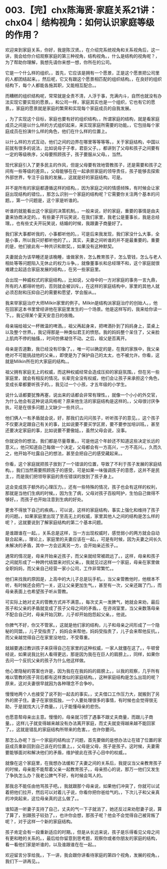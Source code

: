 # 003.【完】chx陈海贤·家庭关系21讲：chx04｜结构视角：如何认识家庭等级的作用？

欢迎来到家庭关系，你好，我是陈汉贤。，在介绍完系统视角和关系视角后，这一讲，我会给你介绍观察家庭的第三种视角，结构视角。，什么是结构的视角呢？，为了帮助你理解，我想先请你来想一想，你所在的公司。

它是一个什么样的组织。，首先，它应该是拥有一个愿景，正是这个愿景把公司里的人都团结起来。，然后呢，它又有跟这个愿景相匹配的组织结构。，在良好的组织结构下，每个人都能各施其职，又能相互配合。。

而糟糕的组织结构呢，常常就是全责不清，人浮于事，充满内斗，自然也就没有办法实现它要实现的愿景。，和公司一样，家庭其实也是一个组织，它也有它的愿景。，家庭的愿景就是家庭的繁荣和实现每个家庭成员的自我发展。

，为了实现这个目标，家庭也要有好的组织结构。，所谓家庭的结构，就是看家庭成员之间是以什么样的方式组织起来，来实现家庭所需要的功能。，它包括每个家庭成员在扮演什么样的角色，他们在什么样的位置上。

以什么样的方式互动，他们之间的边界在哪里等等等等。，关于家庭结构，中国以前就有很多的说法，比如说母子子孝，君臣父子。，都讲到了父母和孩子之间要有一定的等级秩序，父母要照顾孩子，孩子要服从父母。，当然。

现代家庭引入了更多民主的作风，但是父母要有效地管教孩子，还是需要和孩子之间有一些等级的差异。，父母能够在在一起承担家庭的领导责任，孩子能够去探索外部世界，专注于自我的发展。，这就是好的家庭结构。可是。

并不是所有的家庭都遵循这样的结构。，因为家庭之间的情感倾殊，有时候会让家庭出现结构的错位。，那怎么识别一个家庭的结构呢？它需要你关注两个基本的问题。，第一个问题是，这个家是听谁的。

听谁的就能看出这个家庭的决策机制。，一般来说，好的家庭，重要的事情是由夫妻来协商决定的。，有些妻子开玩笑说，在我们家里，我老公是董事长，我是总经理。，也有些丈夫开玩笑说，结婚的时候，我跟妻子商量好了。

我们家大事都听我的，小事都听他的。，可是后来我发现，我们家没什么大事，全是小事，所以我只好都听他的了。，其实，夫妻之间听谁的并不是最重要的。重要的是，他们彼此有一种共识和默契。，如果没有这种默契。

夫妻就会为该早睡还是该晚睡，谁做家务，怎么教育孩子，怎么管钱，怎么与老人相处等等问题陷入无休止的权力斗争。，就像董事长和总经理不和，这个家庭就很难建立起适合家庭发展的结构。，在另一些家庭里。

会出现一种威权式的家庭结构。，比如说，父母中的一方对家庭的事务一言九鼎，所有的人都得听他的，否则就会被训斥。，在这样的家庭结构中，家里的其他人就必须忍耐和压抑自己的需要和愿望，学会服从。。

我来举家庭治疗大师Milkin家里的例子。Milkin是结构派家庭治疗的创始人。，他在回家这本书里曾经讲他在家庭里发生的一个场景。他是这样写的，我来给你读一下。，我记得某个夏天安息日的夜晚。

母亲端给祖父一杯微温的啤酒。，祖父再起身来，把啤酒扑到了妈妈身上，菜桌上以及整个世界。，我记得那是一种类似君王的愤怒。我的妈妈整个呆住了，父亲脸上肌肉不停的抽搐，，时间仿佛凝住不动。之后，祖父是否离开。

母亲是否道歉，我已经没有印象了。，唯一可以确定的是，在我的家族中，我父亲绝对不可能挑战他的父亲。，即使是为了保护自己的太太，也不被允许。你看，这就是Milkin所在的大家庭的结构。。

祖父拥有家庭无上的权威，而这种权威经常会造成压抑的家庭氛围。，但在另一些家庭里，就会有相反的情况。长辈完全没有权威，他们会让孩子来承担这个角色，变成长辈都要听孩子的。，我见过一个小孩，才五年级的小学生。

说什么话都要犹豫再塞，说出来的话都会非常有理性。，就像一个小小的外交官，为什么他会有这种说话风格呢？原来他生活的家庭结构是这样的。，父母很讨厌争执，可是在很多问题上又缺少一些共识。。

他们俩人一有矛盾就会说，好，那我们去问问孩子，听听孩子的意见。，这个孩子不仅要决定跟自己有关的事，比如说要不要买学区房，要不要参加培训班。，甚至还要决定家庭的事，比如说要不要傲娃。，虽然父母会说，没事。

你就说你的想法，我们都是尽量尊重。，可是他这个年龄还不知道这些决定长远的意义。，他只知道自己每做一个决定，父母都会有一方高兴，一方不高兴。，久而久之，他开始不吐露自己的想法，甚至会把自己的感受藏起来。。

你看，这个家庭就把孩子放到了一个错误的位置，导致了不利于孩子发展的家庭结构。，我们当然需要照顾孩子的感受，可是如果一味强调孩子的意愿，这并不是民主，，而是我们把领导家庭的责任错误的放到了孩子身上。

这会变成孩子额外的心理压力。，还有一些特殊的情况，孩子也会有这样的权利，那就是当他们生病的时候。，因为生了病，父母对孩子百般呵护，生怕自己做得不够好。，而孩子也开始注意到生病的好处。

更舍不得放下自己的疾病。，可以说，这样的家庭结构，事实上强化和维持了孩子的问题。，如果家庭里出现了至高无上的权威，家里其他人之间的结构是怎么样的呢？，这就要说到了解家庭结构的第二个基本问题。

是谁跟谁在一起。，关系总是这样，当一方出现权威时，感觉弱小的两方就会自动联合起来。，理论上，家庭里的夫妻应该在一起。，可是有时候，因为夫妻之间长久未解决的矛盾，其中一方会远离另一方，会开始亲近孩子。。

通常的情况是，母亲开始亲近孩子，而父亲就经常被疏远了。，这样，母亲和孩子之间就形成了一种跨代结盟来对抗父亲。，我就见过这样一个家庭，母亲在家里做全职妈妈，而父亲自己经营一家小公司，工作非常繁忙。。

他们来找我的原因是，上高中的大儿子总是玩手机。，当父亲管教他时，他根本不听，有时候还会把门一关，这让父亲更加生气。，甚至有一次，父亲还踹了门。，而母亲表面上也希望孩子听从管教。

可实际上她对丈夫的管教方式并不满意。，每次丈夫一发脾气，她就会来劝，最后孩子和父亲的矛盾就变成了孩子父母之间的矛盾。，在咨询室里，当父亲数落母亲不配合自己时，母亲开始沉默，儿子却开始抱怨起父亲。，他说。

你脾气不好，你又不管家。，这就是他们家的结构，儿子和母亲之间形成了一个隐秘的同盟。，儿子受指责了，妈妈会来帮他，妈妈受指责了，儿子会来帮他反抗。，而父亲越觉得自己在家里没地位，不受尊重。

就越要通过教训孩子来获得自己在家里的这种权威，一家人就僵在这了。，牛顿曾经说，如果说我比别人看得更远，那是因为我在在巨人的肩膀上。，同样，如果你去问一个反抗父亲的孩子为什么他这样做。

他心里隐秘的答案也许是，因为我在在我妈妈的肩膀上。，以我的观察，几乎所有难以管教的孩子背后都有这样类似的家庭结构。，这种家庭结构是怎么出现的呢？原来，这对夫妻很早就因为各种理念不合争吵。

慢慢地两个人也接受了说不到一起去的事实。，丈夫借口工作压力大，就搬到了另外的房子住。妻子在家很孤独，一个人要处理很多的事情，有时候也会觉得很无助，于是就找大儿子商量。，儿子能懂母亲的悲伤。

也愿意帮母亲出主意。慢慢的，母亲就习惯了遇事不跟丈夫商量，而跟儿子商量。，这样儿子就变得越来越没有办法离开家庭，而丈夫就变得越来越不能回家了。，这就是错乱的家庭结构所带来的危害。，也许你要问。

那怎么办呢？当一个家庭的结构出了问题，首先要做的是想办法让在错了位置的家庭成员重新回到自己该在的位置上。，父母是父母，孩子是孩子。这时候，夫妻需要能够面对和解决他们的矛盾，维护彼此在孩子心目中的权威。。

就像在这个家庭里，在我想办法缓和了夫妻之间的关系后，我提议当父亲教育孩子的时候，母亲能不能帮着父亲一起教育孩子。，母亲担心的说，那万一他们又发生了争执怎么办？我老公脾气不好，有时候会骂人的。

那我总不能任由他骂孩子吧。，我就跟那个母亲说，如果他们冲突了，你就可以试着把他们拉开，然后可以对着儿子说，你看你把你爸给气的。，下次儿子和父亲真的冲突起来，这位母亲真的这么做了。。

谁知道一听妻子支持了自己，丈夫的气一下子就消了，她还反过来劝慰妻子说，算了算了，别跟孩子较劲了。，也许你会想，那孩子呢？他会不会觉得自己被背叛了呢？，对于这样一个新的家庭结构。

孩子肯定会有一段重新适应的时期。，但是从长远来说，孩子是乐得看见父母之间有更和睦的关系的。，最后给你留意到思考题，观察你或者你朋友的家庭的结构，看一看他们家是听谁的，以及谁跟谁在在一起。。

欢迎留言分享给我。，下一讲，我会跟你讲看待家庭的第四个视角，发展的视角。，我们下一讲再见。。